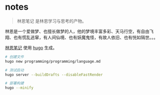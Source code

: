 # notes

>林恩笔记 是林恩学习与思考的产物。  
>
林恩是一个爱做梦、也擅长做梦的人，他的梦境丰富多彩、天马行空，有自由飞翔、也有慌乱逃窜，有人间仙境、也有妖魔鬼怪，有故人依旧、也有恍如隔世。。。

[林恩笔记](https://lynnclub.github.io/notes/) 使用 [hugo](https://gohugo.io) 生成。

```bash
# 创建文件
hugo new programming/programming/language.md

# 测试启动
hugo server --buildDrafts --disableFastRender

# 部署构建
hugo --minify
```
